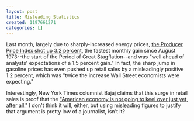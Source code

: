 ```yaml
---
layout: post
title: Misleading Statistics
created: 1197661271
categories: []
---
```

Last month, largely due to sharply-increased energy prices, [the Producer Price Index shot up 3.2 percent](http://www.reuters.com/article/businessNews/idUSN1321490420071213?feedType=nl&feedName=usdai), the fastest monthly gain since August 1973--the start of the Period of Great Stagflation--and was "well ahead of analysts' expectations of a 1.5 percent gain." In fact, the sharp jump in gasoline prices has even pushed up retail sales by a misleadingly positive 1.2 percent, which was "twice the increase Wall Street economists were expecting."

Interestingly, New York Times columnist Bajaj claims that this surge in retail sales is proof that the ["American economy is not going to keel over just yet, after all."](http://www.nytimes.com/2007/12/14/business/14econ.html) I don't think it will, either, but using misleading figures to justify that argument is pretty low of a journalist, isn't it?
